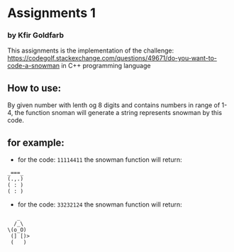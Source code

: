 # Assignments 1

### by Kfir Goldfarb

This assignments is the implementation of the challenge: https://codegolf.stackexchange.com/questions/49671/do-you-want-to-code-a-snowman in C++ programming language

## How to use:

By given number with lenth og 8 digits and contains numbers in range of 1-4, the function snoman will generate a string represents snowman by this code.

## for example:
* for the code: ```11114411``` the snowman function will return:
```
_===_
(.,.)
( : )
( : )
```
* for the code: ```33232124``` the snowman function will return:
```
   _
  /_\
\(o_O)
 (] [)>
 (   )
```
